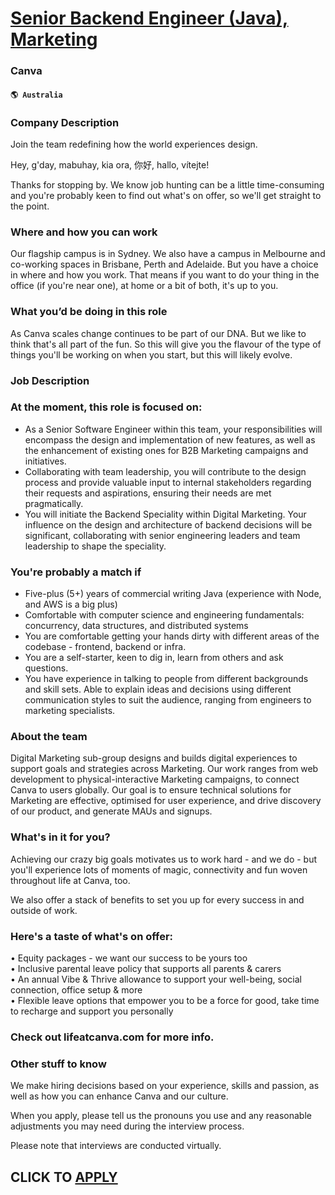 # [Senior Backend Engineer (Java), Marketing](https://www.remotewlb.com/apply/senior-backend-engineer-java-marketing-60758)  
### Canva  
#### `🌎 Australia`  

### Company Description

Join the team redefining how the world experiences design.

Hey, g'day, mabuhay, kia ora, 你好, hallo, vítejte!

Thanks for stopping by. We know job hunting can be a little time-consuming and you're probably keen to find out what's on offer, so we'll get straight to the point.

### Where and how you can work

Our flagship campus is in Sydney. We also have a campus in Melbourne and co-working spaces in Brisbane, Perth and Adelaide. But you have a choice in where and how you work. That means if you want to do your thing in the office (if you're near one), at home or a bit of both, it's up to you.

### What you’d be doing in this role

As Canva scales change continues to be part of our DNA. But we like to think that's all part of the fun. So this will give you the flavour of the type of things you'll be working on when you start, but this will likely evolve.

### Job Description

### At the moment, this role is focused on:

  * As a Senior Software Engineer within this team, your responsibilities will encompass the design and implementation of new features, as well as the enhancement of existing ones for B2B Marketing campaigns and initiatives.
  * Collaborating with team leadership, you will contribute to the design process and provide valuable input to internal stakeholders regarding their requests and aspirations, ensuring their needs are met pragmatically.
  * You will initiate the Backend Speciality within Digital Marketing. Your influence on the design and architecture of backend decisions will be significant, collaborating with senior engineering leaders and team leadership to shape the speciality.

### You're probably a match if

  * Five-plus (5+) years of commercial writing Java (experience with Node, and AWS is a big plus)
  * Comfortable with computer science and engineering fundamentals: concurrency, data structures, and distributed systems
  * You are comfortable getting your hands dirty with different areas of the codebase - frontend, backend or infra.
  * You are a self-starter, keen to dig in, learn from others and ask questions. 
  * You have experience in talking to people from different backgrounds and skill sets. Able to explain ideas and decisions using different communication styles to suit the audience, ranging from engineers to marketing specialists. 

### About the team

Digital Marketing sub-group designs and builds digital experiences to support goals and strategies across Marketing. Our work ranges from web development to physical-interactive Marketing campaigns, to connect Canva to users globally. Our goal is to ensure technical solutions for Marketing are effective, optimised for user experience, and drive discovery of our product, and generate MAUs and signups.

### What's in it for you?

Achieving our crazy big goals motivates us to work hard - and we do - but you'll experience lots of moments of magic, connectivity and fun woven throughout life at Canva, too.

We also offer a stack of benefits to set you up for every success in and outside of work.

### Here's a taste of what's on offer:

• Equity packages - we want our success to be yours too  
• Inclusive parental leave policy that supports all parents & carers  
• An annual Vibe & Thrive allowance to support your well-being, social connection, office setup & more  
• Flexible leave options that empower you to be a force for good, take time to recharge and support you personally

### Check out lifeatcanva.com for more info.

### Other stuff to know

We make hiring decisions based on your experience, skills and passion, as well as how you can enhance Canva and our culture.

When you apply, please tell us the pronouns you use and any reasonable adjustments you may need during the interview process.

Please note that interviews are conducted virtually.

  
## CLICK TO [APPLY](https://www.remotewlb.com/apply/senior-backend-engineer-java-marketing-60758)

